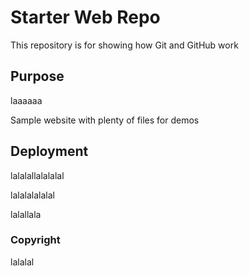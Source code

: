 # Starter Web Repo

This repository is for showing how Git and GitHub work

## Purpose
laaaaaa

Sample website with plenty of files for demos

## Deployment

lalalallalalalal


lalalalalalal



lalallala


### Copyright

lalalal

